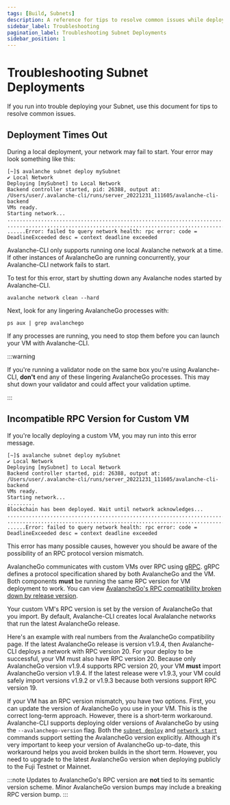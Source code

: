 ```yaml
---
tags: [Build, Subnets]
description: A reference for tips to resolve common issues while deploying Subnets on Avalanche.
sidebar_label: Troubleshooting
pagination_label: Troubleshooting Subnet Deployments
sidebar_position: 1
---
```


# Troubleshooting Subnet Deployments

If you run into trouble deploying your Subnet, use this document for tips to resolve common issues.

## Deployment Times Out

During a local deployment, your network may fail to start. Your error may look something like this:

```text
[~]$ avalanche subnet deploy mySubnet
✔ Local Network
Deploying [mySubnet] to Local Network
Backend controller started, pid: 26388, output at: /Users/user/.avalanche-cli/runs/server_20221231_111605/avalanche-cli-backend
VMs ready.
Starting network...
..................................................................................
..................................................................................
......Error: failed to query network health: rpc error: code = DeadlineExceeded desc = context deadline exceeded
```

Avalanche-CLI only supports running one local Avalanche network at a time. If other instances of
AvalancheGo are running concurrently, your Avalanche-CLI network fails to start.

To test for this error, start by shutting down any Avalanche nodes started by Avalanche-CLI.

```shell
avalanche network clean --hard
```

Next, look for any lingering AvalancheGo processes with:

```shell
ps aux | grep avalanchego
```

If any processes are running, you need to stop them before you can launch your VM with Avalanche-CLI.

:::warning

If you're running a validator node on the same box you're using Avalanche-CLI, **don't** end any
of these lingering AvalancheGo processes. This may shut down your validator and could affect
your validation uptime.

:::

## Incompatible RPC Version for Custom VM

If you're locally deploying a custom VM, you may run into this error message.

```text
[~]$ avalanche subnet deploy mySubnet
✔ Local Network
Deploying [mySubnet] to Local Network
Backend controller started, pid: 26388, output at: /Users/user/.avalanche-cli/runs/server_20221231_111605/avalanche-cli-backend
VMs ready.
Starting network...
.........
Blockchain has been deployed. Wait until network acknowledges...
..................................................................................
..................................................................................
......Error: failed to query network health: rpc error: code = DeadlineExceeded desc = context deadline exceeded
```

This error has many possible causes, however you should be aware of the possibility of an RPC
protocol version mismatch.

AvalancheGo communicates with custom VMs over RPC using [gRPC](https://grpc.io/). gRPC defines a
protocol specification shared by both AvalancheGo and the VM. Both components **must** be running
the same RPC version for VM deployment to work. You can view [AvalancheGo's RPC compatibility broken
down by release
version](https://github.com/ava-labs/avalanchego/blob/master/version/compatibility.json).

Your custom VM's RPC version is set by the version of AvalancheGo that you import. By default,
Avalanche-CLI creates local Avalalanche networks that run the latest AvalancheGo release.

Here's an example with real numbers from the AvalancheGo compatibility page. If the latest
AvalancheGo release is version v1.9.4, then Avalanche-CLI deploys a network with RPC version 20. For
your deploy to be successful, your VM must also have RPC version 20. Because only AvalancheGo
version v1.9.4 supports RPC version 20, your VM **must** import AvalancheGo version v1.9.4. If the
latest release were v1.9.3, your VM could safely import versions v1.9.2 or v1.9.3 because both
versions support RPC version 19.

If your VM has an RPC version mismatch, you have two options. First, you can update the version of
AvalancheGo you use in your VM. This is the correct long-term approach. However, there is a
short-term workaround. Avalanche-CLI supports deploying older versions of AvalancheGo by using the
`--avalanchego-version` flag. Both the [`subnet deploy`](reference-cli-commands#subnet-deploy) and
[`network start`](reference-cli-commands#network-start) commands support setting the AvalancheGo
version explicitly. Although it's very important to keep your version of AvalancheGo up-to-date,
this workaround helps you avoid broken builds in the short term. However, you need to upgrade
to the latest AvalancheGo version when deploying publicly to the Fuji Testnet or Mainnet.

:::note
Updates to AvalancheGo's RPC version are **not** tied to its semantic version scheme. Minor AvalancheGo
version bumps may include a breaking RPC version bump.
:::
